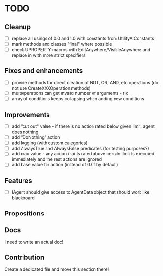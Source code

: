# TODO

## Cleanup

- [ ] replace all usings of 0.0 and 1.0 with constants from UtilityAIConstants
- [ ] mark methods and classes "final" where possible
- [ ] check UPROPERTY macros with EditAnywhere/VisibleAnywhere and replace in with more strict specifiers

## Fixes and enhancements

- [ ] provide methods for direct creation of NOT, OR, AND, etc operations (do not use CreateXXXOperation methods)
- [ ] multioperations can get invalid number of arguments - fix
- [ ] array of conditions keeps collapsing when adding new conditions

## Improvements

- [ ] add "cut out" value - if there is no action rated below given limit, agent does nothing
- [ ] add "DoNothing" action
- [ ] add logging (with custom categories)
- [ ] add AlwaysTrue and AlwaysFalse predicates (for testing purposes?)
- [ ] add max value - any action that is rated above certain limit is executed immediately and the rest actions are ignored
- [ ] add base value for action (instead of 0.0f by default)

## Features

- [ ] IAgent should give access to AgentData object that should work like blackboard

## Propositions

## Docs

I need to write an actual doc!

## Contribution

Create a dedicated file and move this section there!
